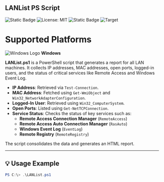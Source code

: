 
## **LANList PS Script**
![Static Badge](https://img.shields.io/badge/Author-Jgooch-1F4D37)
![License: MIT](https://img.shields.io/badge/License-MIT-blue.svg)
![Static Badge](https://img.shields.io/badge/Distribution-npm-orange)
![Target](https://img.shields.io/badge/Target-Microsoft%20Windows%2011%20Professional-357EC7)

# Supported Platforms

![Windows Logo](https://encrypted-tbn0.gstatic.com/images?q=tbn:ANd9GcQi_RTXZzIQhFY3hFWYBaWdgcDTLxnL942CRQ&s) **Windows**

**LANList.ps1** is a PowerShell script that generates a report for all LAN machines. 
It collects IP addresses, MAC addresses, open ports, logged-in users, and the status of critical services like Remote Access and Windows Event Log. 

- **IP Address**: Retrieved via `Test-Connection`.
- **MAC Address**: Fetched using `Get-WmiObject` and `Win32_NetworkAdapterConfiguration`.
- **Logged-In User**: Retrieved using `Win32_ComputerSystem`.
- **Open Ports**: Listed using `Get-NetTCPConnection`.
- **Service Status**: Checks the status of key services such as:
  - **Remote Access Connection Manager** (`RemoteAccess`)
  - **Remote Access Auto Connection Manager** (`RasAuto`)
  - **Windows Event Log** (`EventLog`)
  - **Remote Registry** (`RemoteRegistry`)

The script consolidates the data and generates an HTML report.

---

## 💡 **Usage Example**

```powershell
PS C:\> .\LANList.ps1
